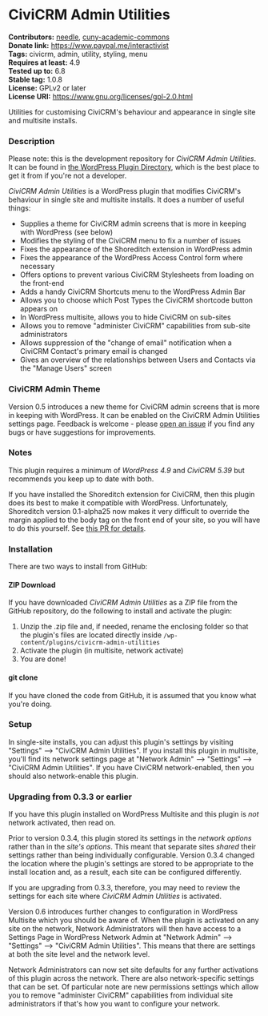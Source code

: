 CiviCRM Admin Utilities
=======================

**Contributors:** [needle](https://profiles.wordpress.org/needle/), [cuny-academic-commons](https://profiles.wordpress.org/cuny-academic-commons/)<br/>
**Donate link:** https://www.paypal.me/interactivist<br/>
**Tags:** civicrm, admin, utility, styling, menu<br/>
**Requires at least:** 4.9<br/>
**Tested up to:** 6.8<br/>
**Stable tag:** 1.0.8<br/>
**License:** GPLv2 or later<br/>
**License URI:** https://www.gnu.org/licenses/gpl-2.0.html

Utilities for customising CiviCRM's behaviour and appearance in single site and multisite installs.

### Description

Please note: this is the development repository for *CiviCRM Admin Utilities*. It can be found in [the WordPress Plugin Directory](https://wordpress.org/plugins/civicrm-admin-utilities/), which is the best place to get it from if you're not a developer.

*CiviCRM Admin Utilities* is a WordPress plugin that modifies CiviCRM's behaviour in single site and multisite installs. It does a number of useful things:

* Supplies a theme for CiviCRM admin screens that is more in keeping with WordPress (see below)
* Modifies the styling of the CiviCRM menu to fix a number of issues
* Fixes the appearance of the Shoreditch extension in WordPress admin
* Fixes the appearance of the WordPress Access Control form where necessary
* Offers options to prevent various CiviCRM Stylesheets from loading on the front-end
* Adds a handy CiviCRM Shortcuts menu to the WordPress Admin Bar
* Allows you to choose which Post Types the CiviCRM shortcode button appears on
* In WordPress multisite, allows you to hide CiviCRM on sub-sites
* Allows you to remove "administer CiviCRM" capabilities from sub-site administrators
* Allows suppression of the "change of email" notification when a CiviCRM Contact's primary email is changed
* Gives an overview of the relationships between Users and Contacts via the "Manage Users" screen

### CiviCRM Admin Theme

Version 0.5 introduces a new theme for CiviCRM admin screens that is more in keeping with WordPress. It can be enabled on the CiviCRM Admin Utilities settings page. Feedback is welcome - please [open an issue](https://github.com/christianwach/civicrm-admin-utilities/issues) if you find any bugs or have suggestions for improvements.

### Notes

This plugin requires a minimum of *WordPress 4.9* and *CiviCRM 5.39* but recommends you keep up to date with both.

If you have installed the Shoreditch extension for CiviCRM, then this plugin does its best to make it compatible with WordPress. Unfortunately, Shoreditch version 0.1-alpha25 now makes it very difficult to override the margin applied to the body tag on the front end of your site, so you will have to do this yourself. See [this PR for details](https://github.com/civicrm/org.civicrm.shoreditch/pull/291).

### Installation

There are two ways to install from GitHub:

#### ZIP Download

If you have downloaded *CiviCRM Admin Utilities* as a ZIP file from the GitHub repository, do the following to install and activate the plugin:

1. Unzip the .zip file and, if needed, rename the enclosing folder so that the plugin's files are located directly inside `/wp-content/plugins/civicrm-admin-utilities`
2. Activate the plugin (in multisite, network activate)
3. You are done!

#### git clone

If you have cloned the code from GitHub, it is assumed that you know what you're doing.

### Setup

In single-site installs, you can adjust this plugin's settings by visiting "Settings" --> "CiviCRM Admin Utilities". If you install this plugin in multisite, you'll find its network settings page at "Network Admin" --> "Settings" --> "CiviCRM Admin Utilities". If you have CiviCRM network-enabled, then you should also network-enable this plugin.

### Upgrading from 0.3.3 or earlier

If you have this plugin installed on WordPress Multisite and this plugin is *not* network activated, then read on.

Prior to version 0.3.4, this plugin stored its settings in the *network options* rather than in the *site's options*. This meant that separate sites *shared* their settings rather than being individually configurable. Version 0.3.4 changed the location where the plugin's settings are stored to be appropriate to the install location and, as a result, each site can be configured differently.

If you are upgrading from 0.3.3, therefore, you may need to review the settings for each site where *CiviCRM Admin Utilities* is activated.

Version 0.6 introduces further changes to configuration in WordPress Multisite which you should be aware of. When the plugin is activated on any site on the network, Network Administrators will then have access to a Settings Page in WordPress Network Admin at "Network Admin" --> "Settings" --> "CiviCRM Admin Utilities". This means that there are settings at both the site level and the network level.

Network Administrators can now set site defaults for any further activations of this plugin across the network. There are also network-specific settings that can be set. Of particular note are new permissions settings which allow you to remove "administer CiviCRM" capabilities from individual site administrators if that's how you want to configure your network.
